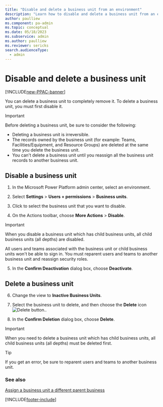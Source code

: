```yaml
---
title: "Disable and delete a business unit from an environment"
description: "Learn how to disable and delete a business unit from an environment. Learn about the considerations before taking this irreversible action."
author: paulliew
ms.component: pa-admin
ms.topic: conceptual
ms.date: 05/18/2023
ms.subservice: admin
ms.author: paulliew
ms.reviewer: sericks
search.audienceType: 
  - admin
---
```


# Disable and delete a business unit

[!INCLUDE[new-PPAC-banner](~/includes/new-PPAC-banner.md)]

You can delete a business unit to completely remove it. To delete a business unit, you must first disable it.
  
> [!IMPORTANT]
>  Before deleting a business unit, be sure to consider the following:  
>   
> -   Deleting a business unit is irreversible.  
> -   The records owned by the business unit (for example: Teams, Facilities/Equipment, and Resource Groups) are deleted at the same time you delete the business unit.  
> -   You can't delete a business unit until you reassign all the business unit records to another business unit.  

## Disable a business unit

1. In the Microsoft Power Platform admin center, select an environment. 

2. Select **Settings** > **Users + permissions** > **Business units**.  
  
3. Click to select the business unit that you want to disable.  
  
4. On the Actions toolbar, choose **More Actions** > **Disable**.  
  
> [!IMPORTANT]
> When you disable a business unit which has child business units, all child business units (all depths) are disabled.
> 
> All users and teams associated with the business unit or child business units won't be able to sign in. You must reparent users and teams to another business unit and reassign security roles.

5. In the **Confirm Deactivation** dialog box, choose **Deactivate**.  

## Delete a business unit

6. Change the view to **Inactive Business Units**.

7. Select the business unit to delete, and then choose the **Delete** icon ![Delete button.](../admin/media/delete.png "Delete button").  
  
8. In the **Confirm Deletion** dialog box, choose **Delete**.  
  
> [!IMPORTANT]
> When you need to delete a business unit which has child business units, all child business units (all depths) must be deleted first.

> [!TIP]
> If you get an error, be sure to reparent users and teams to another business unit.

### See also  
 [Assign a business unit a different parent business](../admin/assign-business-unit-different-parent.md)


[!INCLUDE[footer-include](../includes/footer-banner.md)]
